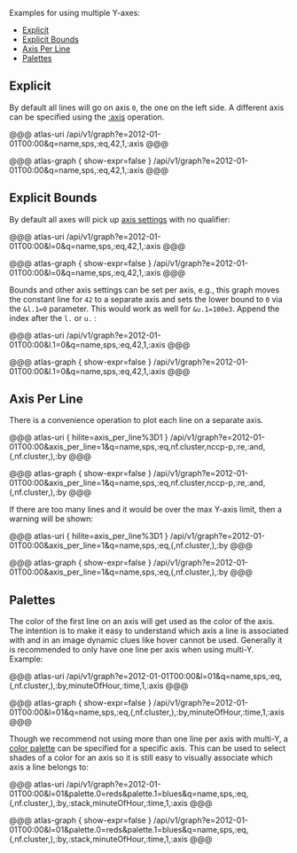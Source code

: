 Examples for using multiple Y-axes:

* [Explicit](#explicit)
* [Explicit Bounds](#explicit-bounds)
* [Axis Per Line](#axis-per-line)
* [Palettes](#palettes)

## Explicit

By default all lines will go on axis `0`, the one on the left side. A different axis can be
specified using the [:axis](../../asl/ref/axis.md) operation.

@@@ atlas-uri
/api/v1/graph?e=2012-01-01T00:00&q=name,sps,:eq,42,1,:axis
@@@

@@@ atlas-graph { show-expr=false }
/api/v1/graph?e=2012-01-01T00:00&q=name,sps,:eq,42,1,:axis
@@@

## Explicit Bounds

By default all axes will pick up [axis settings](../../asl/ref/axis.md) with no qualifier:

@@@ atlas-uri
/api/v1/graph?e=2012-01-01T00:00&l=0&q=name,sps,:eq,42,1,:axis
@@@

@@@ atlas-graph { show-expr=false }
/api/v1/graph?e=2012-01-01T00:00&l=0&q=name,sps,:eq,42,1,:axis
@@@

Bounds and other axis settings can be set per axis, e.g., this graph moves the constant line for
`42` to a separate axis and sets the lower bound to `0` via the `&l.1=0` parameter. This would
work as well for `&u.1=100e3`. Append the index after the `l.` or `u.` :

@@@ atlas-uri
/api/v1/graph?e=2012-01-01T00:00&l.1=0&q=name,sps,:eq,42,1,:axis
@@@

@@@ atlas-graph { show-expr=false }
/api/v1/graph?e=2012-01-01T00:00&l.1=0&q=name,sps,:eq,42,1,:axis
@@@

## Axis Per Line

There is a convenience operation to plot each line on a separate axis.

@@@ atlas-uri { hilite=axis_per_line%3D1 }
/api/v1/graph?e=2012-01-01T00:00&axis_per_line=1&q=name,sps,:eq,nf.cluster,nccp-p,:re,:and,(,nf.cluster,),:by
@@@

@@@ atlas-graph { show-expr=false }
/api/v1/graph?e=2012-01-01T00:00&axis_per_line=1&q=name,sps,:eq,nf.cluster,nccp-p,:re,:and,(,nf.cluster,),:by
@@@

If there are too many lines and it would be over the max Y-axis limit, then a warning will be shown:

@@@ atlas-uri { hilite=axis_per_line%3D1 }
/api/v1/graph?e=2012-01-01T00:00&axis_per_line=1&q=name,sps,:eq,(,nf.cluster,),:by
@@@

@@@ atlas-graph { show-expr=false }
/api/v1/graph?e=2012-01-01T00:00&axis_per_line=1&q=name,sps,:eq,(,nf.cluster,),:by
@@@

## Palettes

The color of the first line on an axis will get used as the color of the axis. The intention is
to make it easy to understand which axis a line is associated with and in an image dynamic clues
like hover cannot be used. Generally it is recommended to only have one line per axis when using
multi-Y. Example:

@@@ atlas-uri
/api/v1/graph?e=2012-01-01T00:00&l=01&q=name,sps,:eq,(,nf.cluster,),:by,minuteOfHour,:time,1,:axis
@@@

@@@ atlas-graph { show-expr=false }
/api/v1/graph?e=2012-01-01T00:00&l=01&q=name,sps,:eq,(,nf.cluster,),:by,minuteOfHour,:time,1,:axis
@@@

Though we recommend not using more than one line per axis with multi-Y, a
[color palette](color-palettes.md) can be specified for a specific axis. This can be used to
select shades of a color for an axis so it is still easy to visually associate which axis a line
belongs to:

@@@ atlas-uri
/api/v1/graph?e=2012-01-01T00:00&l=01&palette.0=reds&palette.1=blues&q=name,sps,:eq,(,nf.cluster,),:by,:stack,minuteOfHour,:time,1,:axis
@@@

@@@ atlas-graph { show-expr=false }
/api/v1/graph?e=2012-01-01T00:00&l=01&palette.0=reds&palette.1=blues&q=name,sps,:eq,(,nf.cluster,),:by,:stack,minuteOfHour,:time,1,:axis
@@@
